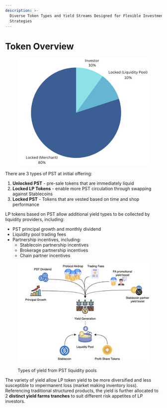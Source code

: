 ```yaml
---
description: >-
  Diverse Token Types and Yield Streams Designed for Flexible Investment
  Strategies
---
```


# Token Overview

<figure><picture><source srcset="../.gitbook/assets/tokenoverview.png" media="(prefers-color-scheme: dark)"><img src="../.gitbook/assets/image (23).png" alt=""></picture><figcaption></figcaption></figure>

There are 3 types of PST at initial offering:

1. **Unlocked PST** - pre-sale tokens that are immediately liquid
2. **Locked LP Tokens** - enable more PST circulation through swapping against Stablecoins
3. **Locked PST** - Tokens that are vested based on time and shop performance

LP tokens based on PST allow additional yield types to be collected by liquidity providers, including:

* PST principal growth and monthly dividend
* Liquidity pool trading fees
* Partnership incentives, including:
  * Stablecoin partnership incentives
  * Brokerage partnership incentives
  * Chain partner incentives

<figure><picture><source srcset="../.gitbook/assets/image (12).png" media="(prefers-color-scheme: dark)"><img src="../.gitbook/assets/image (12).png" alt=""></picture><figcaption><p>Types of yield from PST liquidity pools</p></figcaption></figure>

The variety of yield allow LP token yield to be more diversified and less susceptible to impermanent loss (market making inventory loss). Referencing traditional structured products, the yield is further allocated to 2 **distinct yield farms tranches** to suit different risk appetites of LP investors.
